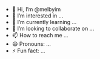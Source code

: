 - 👋 Hi, I’m @melbyim
- 👀 I’m interested in ...
- 🌱 I’m currently learning ...
- 💞️ I’m looking to collaborate on ...
- 📫 How to reach me ...
- 😄 Pronouns: ...
- ⚡ Fun fact: ...

<!---
melbyim/melbyim is a ✨ special ✨ repository because its `README.md` (this file) appears on your GitHub profile.
You can click the Preview link to take a look at your changes.
--->
